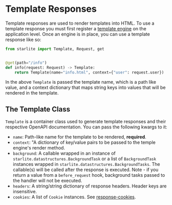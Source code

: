 # Template Responses

Template responses are used to render templates into HTML. To use a template response you must first register
a [template engine](../15-templating.md) on the application level. Once an engine is in place, you can use a template
response like so:

```python
from starlite import Template, Request, get


@get(path="/info")
def info(request: Request) -> Template:
    return Template(name="info.html", context={"user": request.user})
```

In the above `Template` is passed the template name, which is a path like value, and a context dictionary that maps
string keys into values that will be rendered in the template.

## The Template Class

`Template` is a container class used to generate template responses and their respective OpenAPI documentation. You can
pass the following kwargs to it:

- `name`: Path-like name for the template to be rendered, **required**.
- `context`: "A dictionary of key/value pairs to be passed to the temple engine's render method.
- `background`: A callable wrapped in an instance of `starlite.datastructures.BackgroundTask` or a list
  of `BackgroundTask` instances wrapped in `starlite.datastructures.BackgroundTasks`. The callable(s) will be called after
  the response is executed. Note - if you return a value from a `before_request` hook, background tasks passed to the
  handler will not be executed.
- `headers`: A string/string dictionary of response headers. Header keys are insensitive.
- `cookies`: A list of `Cookie` instances. See [response-cookies](5-response-cookies.md).

